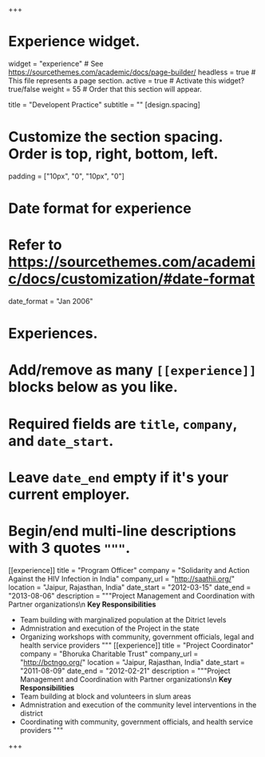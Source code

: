 +++
# Experience widget.
widget = "experience"  # See https://sourcethemes.com/academic/docs/page-builder/
headless = true  # This file represents a page section.
active = true  # Activate this widget? true/false
weight = 55  # Order that this section will appear.

title = "Developent Practice"
subtitle = ""
[design.spacing]
  # Customize the section spacing. Order is top, right, bottom, left.
  padding = ["10px", "0", "10px", "0"]
# Date format for experience
#   Refer to https://sourcethemes.com/academic/docs/customization/#date-format
date_format = "Jan 2006"

# Experiences.
#   Add/remove as many `[[experience]]` blocks below as you like.
#   Required fields are `title`, `company`, and `date_start`.
#   Leave `date_end` empty if it's your current employer.
#   Begin/end multi-line descriptions with 3 quotes `"""`.
[[experience]]
  title = "Program Officer"
  company = "Solidarity and Action Against the HIV Infection in India"
  company_url = "http://saathii.org/"
  location = "Jaipur, Rajasthan, India"
  date_start = "2012-03-15"
  date_end = "2013-08-06"
  description = """Project Management and Coordination with Partner organizations\n
  **Key Responsibilities**
  * Team building with marginalized population at the Ditrict levels
  * Admnistration and execution of the Project in the state
  * Organizing workshops with community, government officials, legal and health service providers
  """
[[experience]]
  title = "Project Coordinator"
  company = "Bhoruka Charitable Trust"
  company_url = "http://bctngo.org/"
  location = "Jaipur, Rajasthan, India"
  date_start = "2011-08-09"
  date_end = "2012-02-21"
 description = """Project Management and Coordination with Partner organizations\n
  **Key Responsibilities**
  * Team building at block and volunteers in slum areas
  * Admnistration and execution of the community level interventions in the district
  * Coordinating with community, government officials, and health service providers
  """

+++
